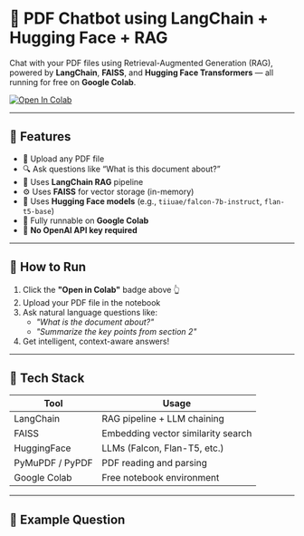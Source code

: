 # 🧠 PDF Chatbot using LangChain + Hugging Face + RAG

Chat with your PDF files using Retrieval-Augmented Generation (RAG), powered by **LangChain**, **FAISS**, and **Hugging Face Transformers** — all running for free on **Google Colab**.

[![Open In Colab]([https://colab.research.google.com/assets/colab-badge.svg)](https://colab.research.google.com/drive/1EvGYNACqLnqfJg2kREFsK3prI7hnrw6k?usp=drive_link](https://colab.research.google.com/drive/1EvGYNACqLnqfJg2kREFsK3prI7hnrw6k?usp=sharing))

---

## 📌 Features

- 📄 Upload any PDF file
- 🔍 Ask questions like “What is this document about?”
- 🧠 Uses **LangChain RAG** pipeline
- ⚙️ Uses **FAISS** for vector storage (in-memory)
- 🤗 Uses **Hugging Face models** (e.g., `tiiuae/falcon-7b-instruct`, `flan-t5-base`)
- 🧪 Fully runnable on **Google Colab**
- 💸 **No OpenAI API key required**

---

## 🚀 How to Run

1. Click the **"Open in Colab"** badge above 👆
2. Upload your PDF file in the notebook
3. Ask natural language questions like:
   - *"What is the document about?"*
   - *"Summarize the key points from section 2"*
4. Get intelligent, context-aware answers!

---

## 🧰 Tech Stack

| Tool            | Usage                             |
|-----------------|-----------------------------------|
| LangChain       | RAG pipeline + LLM chaining       |
| FAISS           | Embedding vector similarity search|
| HuggingFace     | LLMs (Falcon, Flan-T5, etc.)      |
| PyMuPDF / PyPDF | PDF reading and parsing           |
| Google Colab    | Free notebook environment         |

---

## 🧪 Example Question
